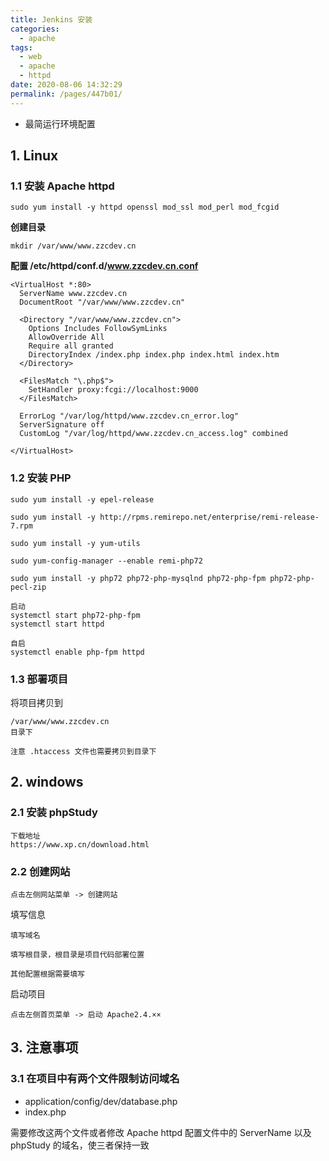 ```yaml
---
title: Jenkins 安装
categories: 
  - apache
tags: 
  - web
  - apache
  - httpd
date: 2020-08-06 14:32:29
permalink: /pages/447b01/
---
```


- 最简运行环境配置

## 1. Linux
### 1.1 安装 Apache httpd
```
sudo yum install -y httpd openssl mod_ssl mod_perl mod_fcgid
```

**创建目录**
```
mkdir /var/www/www.zzcdev.cn
```

**配置 /etc/httpd/conf.d/www.zzcdev.cn.conf**
```
<VirtualHost *:80>
  ServerName www.zzcdev.cn
  DocumentRoot "/var/www/www.zzcdev.cn"

  <Directory "/var/www/www.zzcdev.cn">
    Options Includes FollowSymLinks
    AllowOverride All
    Require all granted
    DirectoryIndex /index.php index.php index.html index.htm
  </Directory>

  <FilesMatch "\.php$">
    SetHandler proxy:fcgi://localhost:9000
  </FilesMatch>

  ErrorLog "/var/log/httpd/www.zzcdev.cn_error.log"
  ServerSignature off
  CustomLog "/var/log/httpd/www.zzcdev.cn_access.log" combined

</VirtualHost>
```


### 1.2 安装 PHP
```
sudo yum install -y epel-release

sudo yum install -y http://rpms.remirepo.net/enterprise/remi-release-7.rpm

sudo yum install -y yum-utils

sudo yum-config-manager --enable remi-php72

sudo yum install -y php72 php72-php-mysqlnd php72-php-fpm php72-php-pecl-zip
```
```
启动
systemctl start php72-php-fpm
systemctl start httpd
```
```
自启
systemctl enable php-fpm httpd
```


### 1.3 部署项目
将项目拷贝到
```
/var/www/www.zzcdev.cn
目录下

注意 .htaccess 文件也需要拷贝到目录下
```



## 2. windows
### 2.1 安装 phpStudy
```
下载地址
https://www.xp.cn/download.html
```

### 2.2 创建网站
```
点击左侧网站菜单 -> 创建网站
```
填写信息
```
填写域名

填写根目录，根目录是项目代码部署位置

其他配置根据需要填写
```
启动项目
```
点击左侧首页菜单 -> 启动 Apache2.4.××
```


## 3. 注意事项
### 3.1 在项目中有两个文件限制访问域名
- application/config/dev/database.php
- index.php

需要修改这两个文件或者修改 Apache httpd 配置文件中的 ServerName 以及 phpStudy 的域名，使三者保持一致
